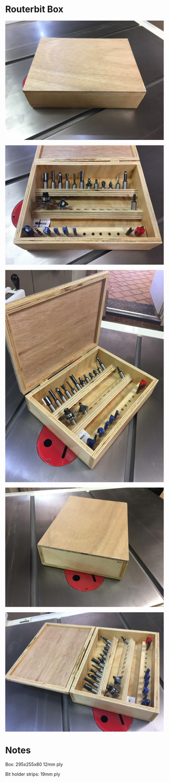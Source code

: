 # Routerbit Box

![Front](pics/front.jpg) 

![Front Open](pics/front-open.jpg)

![Open](pics/open.jpg)

![Side](pics/side.jpg) 

![Side Open](pics/side-open.jpg)

# Notes

Box: 295x255x80 12mm ply

Bit holder strips: 19mm ply
